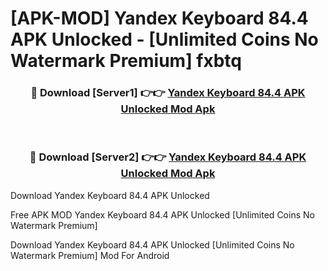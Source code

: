 # [APK-MOD] Yandex Keyboard 84.4 APK Unlocked - [Unlimited Coins No Watermark Premium] fxbtq



<div align="center">
<h3>🔴 Download [Server1] 👉👉 <a href="https://momento.my/?title=Yandex_Keyboard_84.4_APK_Unlocked">Yandex Keyboard 84.4 APK Unlocked Mod Apk</a></h3><br>

<h3>🔴 Download [Server2] 👉👉 <a href="https://momento.my/?title=Yandex_Keyboard_84.4_APK_Unlocked">Yandex Keyboard 84.4 APK Unlocked Mod Apk</a></h3>
</div>



Download Yandex Keyboard 84.4 APK Unlocked 

Free APK MOD Yandex Keyboard 84.4 APK Unlocked [Unlimited Coins No Watermark Premium]

Download Yandex Keyboard 84.4 APK Unlocked [Unlimited Coins No Watermark Premium] Mod For Android
